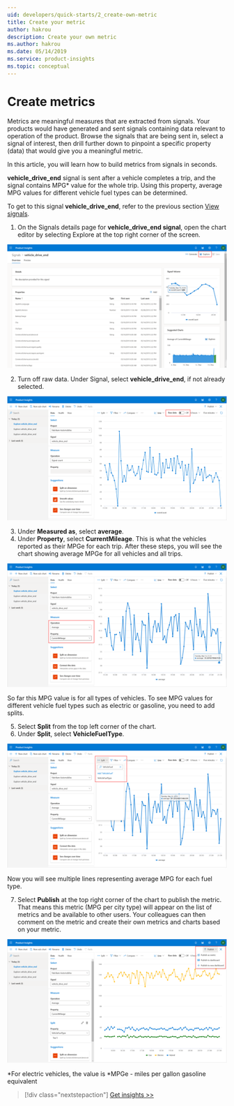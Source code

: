```yaml
---
uid: developers/quick-starts/2_create-own-metric
title: Create your metric
author: hakrou
description: Create your own metric
ms.author: hakrou
ms.date: 05/14/2019
ms.service: product-insights
ms.topic: conceptual
---
```


# Create metrics   


Metrics are meaningful measures that are extracted from signals. Your products would have generated and sent signals containing data relevant to operation of the product. Browse the signals that are being sent in, select a signal of interest, then drill further down to pinpoint a specific property (data) that would give you a meaningful metric. 

In this article, you will learn how to build metrics from signals in seconds. 

**vehicle_drive_end** signal is sent after a vehicle completes a trip, and the signal contains MPG* value for the whole trip. Using this property, average MPG values for different vehicle fuel types can be determined. 

To get to this signal **vehicle_drive_end**, refer to the previous section [View signals](1_view-signals). 


1. On the Signals details page for **vehicle_drive_end signal**, open the chart editor by selecting Explore at the top right corner of the screen.

![Open chart editor from the signals page](../images/quick-starts/create-metrics-1-vehicle_drive_end.png)

2. Turn off raw data. Under Signal, select **vehicle_drive_end**, if not already selected. 

![Open chart editor from the signals page](../images/quick-starts/create-metrics-2-rawdata-off.png)

3. Under **Measured as**, select **average**.
4. Under **Property**, select **CurrentMileage**. This is what the vehicles reported as their MPGe for each trip. After these steps, you will see the chart showing average MPGe for all vehicles and all trips.

![Set up your metric](../images/quick-starts/create-metrics-3-vehicle_drive_end-explore.png)

So far this MPG value is for all types of vehicles. To see MPG values for different vehicle fuel types such as electric or gasoline, you need to add splits. 

5. Select **Split** from the top left corner of the chart.
6. Under **Split**, select **VehicleFuelType**.

![Add a split](../images/quick-starts/create-metrics-4-add-split.png)

Now you will see multiple lines representing average MPG for each fuel type.

7. Select **Publish** at the top right corner of the chart to publish the metric.  That means this metric (MPG per city type) will appear on the list of metrics and be available to other users. Your colleagues can then comment on the metric and create their own metrics and charts based on your metric.

![Add a split](../images/quick-starts/create-metrics-5-publish.png)

*For electric vehicles, the value is *MPGe - miles per gallon gasoline equivalent

> [!div class="nextstepaction"]
> [Get insights >>](3_get-insights.md)

